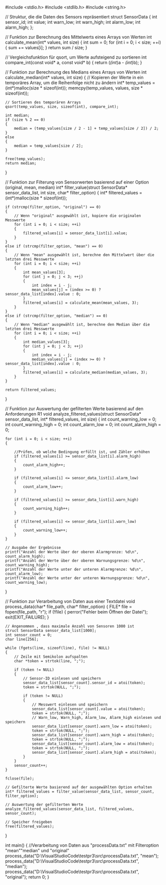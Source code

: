 #include <stdio.h>
#include <stdlib.h>
#include <string.h>

// Struktur, die die Daten des Sensors repräsentiert
struct SensorData 
{
    int sensor_id;
    int value;
    int warn_low;
    int warn_high;
    int alarm_low;
    int alarm_high;
};

// Funktion zur Berechnung des Mittelwerts eines Arrays von Werten
int calculate_mean(int* values, int size) 
{
    int sum = 0;
    for (int i = 0; i < size; ++i) 
    {
        sum += values[i];
    }
    return sum / size;
}

// Vergleichsfunktion für qsort, um Werte aufsteigend zu sortieren
int compare_int(const void* a, const void* b) 
{
    return (*(int*)a - *(int*)b);
}

// Funktion zur Berechnung des Medians eines Arrays von Werten
int calculate_median(int* values, int size) 
{
    // Kopieren der Werte in ein temporäres Array, um die Reihenfolge nicht zu ändern
    int* temp_values = (int*)malloc(size * sizeof(int));
    memcpy(temp_values, values, size * sizeof(int));
    
    // Sortieren des temporären Arrays
    qsort(temp_values, size, sizeof(int), compare_int);

    int median;
    if (size % 2 == 0) 
    {
        median = (temp_values[size / 2 - 1] + temp_values[size / 2]) / 2;
    } 
    else 
    {
        median = temp_values[size / 2];
    }

    free(temp_values);
    return median;
}

// Funktion zur Filterung von Sensorwerten basierend auf einer Option (original, mean, median)
int* filter_value(struct SensorData* sensor_data_list, int size, char* filter_option) 
{
    int* filtered_values = (int*)malloc(size * sizeof(int));

    if (strcmp(filter_option, "original") == 0) 
    {
        // Wenn "original" ausgewählt ist, kopiere die originalen Messwerte
        for (int i = 0; i < size; ++i) 
        {
            filtered_values[i] = sensor_data_list[i].value;
        }
    } 
    else if (strcmp(filter_option, "mean") == 0) 
    {
        // Wenn "mean" ausgewählt ist, berechne den Mittelwert über die letzten drei Messwerte
        for (int i = 0; i < size; ++i) 
        {
            int mean_values[3];
            for (int j = 0; j < 3; ++j) 
            {
                int index = i - j;
                mean_values[j] = (index >= 0) ? sensor_data_list[index].value : 0;
            }
            filtered_values[i] = calculate_mean(mean_values, 3);
        }
    } 
    else if (strcmp(filter_option, "median") == 0) 
    {
        // Wenn "median" ausgewählt ist, berechne den Median über die letzten drei Messwerte
        for (int i = 0; i < size; ++i) 
        {
            int median_values[3];
            for (int j = 0; j < 3; ++j) 
            {
                int index = i - j;
                median_values[j] = (index >= 0) ? sensor_data_list[index].value : 0;
            }
            filtered_values[i] = calculate_median(median_values, 3);
        }
    }

    return filtered_values;
}

// Funktion zur Auswertung der gefilterten Werte basierend auf den Anforderungen R1
void analyze_filtered_values(struct SensorData* sensor_data_list, int* filtered_values, int size) 
{
    int count_warning_low = 0;
    int count_warning_high = 0;
    int count_alarm_low = 0;
    int count_alarm_high = 0;

    for (int i = 0; i < size; ++i) 
    {
      
        //Prüfen, ob welche Bedingung erfüllt ist, und Zähler erhöhen
        if (filtered_values[i] >= sensor_data_list[i].alarm_high) 
        {
            count_alarm_high++;
        }

        if (filtered_values[i] <= sensor_data_list[i].alarm_low) 
        {
            count_alarm_low++;
        }

        if (filtered_values[i] >= sensor_data_list[i].warn_high) 
        {
            count_warning_high++;
        }

        if (filtered_values[i] <= sensor_data_list[i].warn_low) 
        {
            count_warning_low++;
        }
    }

    // Ausgabe der Ergebnisse
    printf("Anzahl der Werte über der oberen Alarmgrenze: %d\n", count_alarm_high);
    printf("Anzahl der Werte über der oberen Warnungsgrenze: %d\n", count_warning_high);
    printf("Anzahl der Werte unter der unteren Alarmgrenze: %d\n", count_alarm_low);
    printf("Anzahl der Werte unter der unteren Warnungsgrenze: %d\n", count_warning_low);
}

// Funktion zur Verarbeitung von Daten aus einer Textdatei
void process_data(char* file_path, char* filter_option) 
{
    FILE* file = fopen(file_path, "r");
    if (!file) 
    {
        perror("Fehler beim Öffnen der Datei");
        exit(EXIT_FAILURE);
    }

    // Angenommen , dass maximale Anzahl von Sensoren 1000 ist
    struct SensorData sensor_data_list[1000];
    int sensor_count = 0;
    char line[256];

    while (fgets(line, sizeof(line), file) != NULL) 
    {
        // Zeile mit Semikolon aufspalten
        char *token = strtok(line, ";");
       
        if (token != NULL) 
        {
            // Sensor-ID einlesen und speichern
            sensor_data_list[sensor_count].sensor_id = atoi(token);
            token = strtok(NULL, ";");
           
            if (token != NULL) 
            {
                // Messwert einlesen und speichern
                sensor_data_list[sensor_count].value = atoi(token);
                token = strtok(NULL, ";");
                // Warn_low, Warn_high, Alarm_low, Alarm_high einlesen und speichern
                sensor_data_list[sensor_count].warn_low = atoi(token);
                token = strtok(NULL, ";");
                sensor_data_list[sensor_count].warn_high = atoi(token);
                token = strtok(NULL, ";");
                sensor_data_list[sensor_count].alarm_low = atoi(token);
                token = strtok(NULL, ";");
                sensor_data_list[sensor_count].alarm_high = atoi(token);
            }
        }
        sensor_count++;
    }

    fclose(file);

    // Gefilterte Werte basierend auf der ausgewählten Option erhalten
    int* filtered_values = filter_value(sensor_data_list, sensor_count, filter_option);

    // Auswertung der gefilterten Werte
    analyze_filtered_values(sensor_data_list, filtered_values, sensor_count);

    // Speicher freigeben
    free(filtered_values);
}

int main() 
{
    //Verarbeitung von Daten aus "processData.txt" mit Filteroption "mean""median" und "original"
    process_data("D:\\VisualStudioCode\\testpr3\\src\\processData.txt", "mean");
    process_data("D:\\VisualStudioCode\\testpr3\\src\\processData.txt", "median");
    process_data("D:\\VisualStudioCode\\testpr3\\src\\processData.txt", "original");
    return 0;
}
